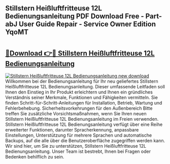 ## Stillstern Heißluftfritteuse 12L Bedienungsanleitung PDF Download Free - Part-abJ User Guide Repair - Service Owner Edition YqoMT

# <h2><a href="http://df2jvc.blite.top/?on=Stillstern+Hei%c3%9fluftfritteuse+12L+Bedienungsanleitung">🔗Download 👉🔴 Stillstern Heißluftfritteuse 12L Bedienungsanleitung</a></h2>

[![Stillstern Heißluftfritteuse 12L Bedienungsanleitung new download](https://i.imgur.com/lujVjoI.png)](http://df2jvc.blite.top/?on=Stillstern+Hei%c3%9fluftfritteuse+12L+Bedienungsanleitung)
Willkommen bei der Bedienungsanleitung für Ihr neu geliefertes Stillstern Heißluftfritteuse 12L Bedienungsanleitung. Dieser umfassende Leitfaden soll Ihnen den Einstieg in Ihr Produkt erleichtern und Ihnen ein gründliches Verständnis seiner Merkmale, Funktionen und Fähigkeiten vermitteln. Sie finden Schritt-für-Schritt-Anleitungen für Installation, Betrieb, Wartung und Fehlerbehebung. Sicherheitsvorkehrungen für den Außenbereich Bitte treffen Sie zusätzliche Vorsichtsmaßnahmen, wenn Sie Ihren neuen Stillstern Heißluftfritteuse 12L Bedienungsanleitung im Freien verwenden. Stillstern Heißluftfritteuse 12L Bedienungsanleitung verfügt über eine Reihe erweiterter Funktionen, darunter Spracherkennung, anpassbare Einstellungen, Unterstützung für mehrere Sprachen und automatische Backups, auf die alle über die Benutzeroberfläche zugegriffen werden kann. Wir sind hier, um Sie zu unterstützen, Stillstern Heißluftfritteuse 12L Bedienungsanleitung. Unser Team ist bestrebt, Ihnen bei Fragen oder Bedenken behilflich zu sein.
